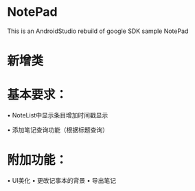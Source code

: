 # NotePad
This is an AndroidStudio rebuild of google SDK sample NotePad
# 新增类

# 基本要求：
• NoteList中显示条目增加时间戳显示

• 添加笔记查询功能（根据标题查询）
# 附加功能：
• UI美化
• 更改记事本的背景
• 导出笔记
